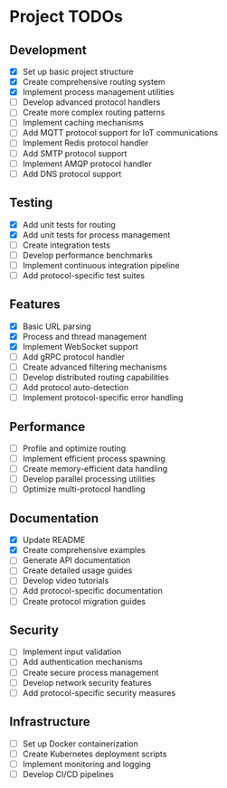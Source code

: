 # Project TODOs
 
## Development
- [x] Set up basic project structure
- [x] Create comprehensive routing system
- [x] Implement process management utilities
- [ ] Develop advanced protocol handlers
- [ ] Create more complex routing patterns
- [ ] Implement caching mechanisms
- [ ] Add MQTT protocol support for IoT communications
- [ ] Implement Redis protocol handler
- [ ] Add SMTP protocol support
- [ ] Implement AMQP protocol handler
- [ ] Add DNS protocol support

## Testing
- [x] Add unit tests for routing
- [x] Add unit tests for process management
- [ ] Create integration tests
- [ ] Develop performance benchmarks
- [ ] Implement continuous integration pipeline
- [ ] Add protocol-specific test suites

## Features
- [x] Basic URL parsing
- [x] Process and thread management
- [x] Implement WebSocket support
- [ ] Add gRPC protocol handler
- [ ] Create advanced filtering mechanisms
- [ ] Develop distributed routing capabilities
- [ ] Add protocol auto-detection
- [ ] Implement protocol-specific error handling

## Performance
- [ ] Profile and optimize routing
- [ ] Implement efficient process spawning
- [ ] Create memory-efficient data handling
- [ ] Develop parallel processing utilities
- [ ] Optimize multi-protocol handling

## Documentation
- [x] Update README
- [x] Create comprehensive examples
- [ ] Generate API documentation
- [ ] Create detailed usage guides
- [ ] Develop video tutorials
- [ ] Add protocol-specific documentation
- [ ] Create protocol migration guides

## Security
- [ ] Implement input validation
- [ ] Add authentication mechanisms
- [ ] Create secure process management
- [ ] Develop network security features
- [ ] Add protocol-specific security measures

## Infrastructure
- [ ] Set up Docker containerization
- [ ] Create Kubernetes deployment scripts
- [ ] Implement monitoring and logging
- [ ] Develop CI/CD pipelines
